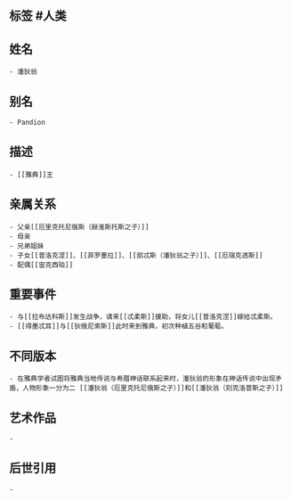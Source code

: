 ## 标签  #人类
## 姓名
	- 潘狄翁
## 别名
	- Pandion
## 描述
	- [[雅典]]王
## 亲属关系
	- 父亲[[厄里克托尼俄斯（赫淮斯托斯之子）]]
	- 母亲
	- 兄弟姐妹
	- 子女[[普洛克涅]]、[[菲罗墨拉]]、[[部忒斯（潘狄翁之子）]]、[[厄瑞克透斯]]
	- 配偶[[宙克西珀]]
## 重要事件
	- 与[[拉布达科斯]]发生战争，请来[[忒柔斯]]援助，将女儿[[普洛克涅]]嫁给忒柔斯。
	- [[得墨忒耳]]与[[狄俄尼索斯]]此时来到雅典，初次种植五谷和葡萄。
## 不同版本
	- 在雅典学者试图将雅典当地传说与希腊神话联系起来时，潘狄翁的形象在神话传说中出现矛盾，人物形象一分为二 [[潘狄翁（厄里克托尼俄斯之子）]]和[[潘狄翁（刻克洛普斯之子）]]
## 艺术作品
	-
## 后世引用
	-
